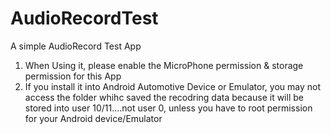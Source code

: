 # AudioRecordTest
A simple AudioRecord Test App

1. When Using it, please enable the MicroPhone permission & storage permission for this App
2. If you install it into Android Automotive Device or Emulator, you may not access the folder whihc saved the recodring data because it will be stored into user 10/11....not user 0, unless you have to root permission for your Android device/Emulator
